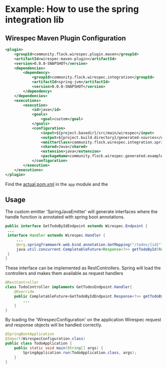 # Example: How to use the spring integration lib

## Wirespec Maven Plugin Configuration
```xml
<plugin>
    <groupId>community.flock.wirespec.plugin.maven</groupId>
    <artifactId>wirespec-maven-plugin</artifactId>
    <version>0.0.0-SNAPSHOT</version>
    <dependencies>
        <dependency>
            <groupId>community.flock.wirespec.integration</groupId>
            <artifactId>spring-jvm</artifactId>
            <version>0.0.0-SNAPSHOT</version>
        </dependency>
    </dependencies>
    <executions>
        <execution>
            <id>java</id>
            <goals>
                <goal>custom</goal>
            </goals>
            <configuration>
                <input>${project.basedir}/src/main/wirespec</input>
                <output>${project.build.directory}/generated-sources</output>
                <emitterClass>community.flock.wirespec.integration.spring.java.emit.SpringJavaEmitter</emitterClass>
                <shared>Java</shared>
                <extension>java</extension>
                <packageName>community.flock.wirespec.generated.examples.spring</packageName>
            </configuration>
        </execution>
    </executions>
</plugin>
```

Find the [actual pom.xml](app/pom.xml) in the `app` module and the

## Usage

The custom emitter 'SpringJavaEmitter' will generate interfaces where the handle function is annotated with spring boot annotations. 

```java
public interface GetTodoByIdEndpoint extends Wirespec.Endpoint {
 ...
 interface Handler extends Wirespec.Handler {
     ...
     @org.springframework.web.bind.annotation.GetMapping("/todos/{id}")
     java.util.concurrent.CompletableFuture<Response<?>> getTodoById(Request request);
 }
}
```

These interface can be implemented as RestControllers. Spring will load the controllers and makes them available as request handlers

```java
@RestController
class TodoController implements GetTodosEndpoint.Handler{
    @Override
    public CompletableFuture<GetTodoByIdEndpoint.Response<?>> getTodoById(GetTodoByIdEndpoint.Request request) {
        ...
    }
}
```

By loading the 'WirespecConfiguration' on the application Wirespec request and response objects will be handled correctly.

```java
@SpringBootApplication
@Import(WirespecConfiguration.class)
public class TodoApplication {
    public static void main(String[] args) {
        SpringApplication.run(TodoApplication.class, args);
    }
}

```